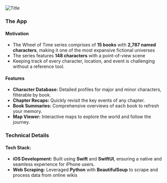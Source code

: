 <img src="Images/WOTapp.png" alt="Title">
<!-- <img src="Images/Header.png" alt="Title" width="800"> -->
<!-- <img src="Images/App.png" alt="Title" width="800"> -->

### The App

#### Motivation

- The Wheel of Time series comprises of **15 books** with **2,787 named characters**, making it one of the most expansive fictional universes
- The series features **148 characters** with a point-of-view scene
- Keeping track of every character, location, and event is challenging without a reference tool.

#### Features

- **Character Database:** Detailed profiles for major and minor characters, filterable by book.
- **Chapter Recaps:** Quickly revisit the key events of any chapter.
- **Book Summaries:** Comprehensive overviews of each book to refresh your memory.
- **Map Viewer:** Interactive maps to explore the world and follow the journey.

### Technical Details

#### Tech Stack:

- **iOS Development:** Built using **Swift** and **SwiftUI**, ensuring a native and seamless experience for iPhone users.
- **Web Scraping:** Leveraged **Python** with **BeautifulSoup** to scrape and process data from online wikis
